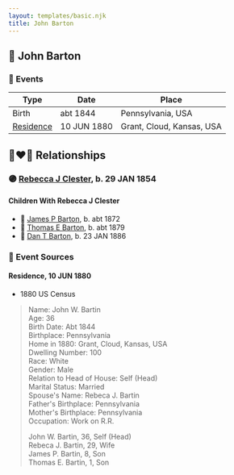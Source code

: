 ```yaml
---
layout: templates/basic.njk
title: John Barton
---
```

## 🔵 John Barton

### 📆 Events

Type | Date | Place
------ | ------ | ------
Birth | abt 1844 | Pennsylvania, USA
[Residence](#event-72d19095-53ba-43df-a689-9ba3a8a2ea6a) | 10 JUN 1880 | Grant, Cloud, Kansas, USA

## 👩‍❤️‍👨 Relationships

### 🟣 [Rebecca J Clester](/people/8/81769008), b. 29 JAN 1854

#### Children With Rebecca J Clester
* 🔵 [James P Barton](/people/6/63115555), b. abt 1872
* 🔵 [Thomas E Barton](/people/1/19666544), b. abt 1879
* 🔵 [Dan T Barton](/people/9/95106328), b. 23 JAN 1886
### 📰 Event Sources

#### <a id="event-72d19095-53ba-43df-a689-9ba3a8a2ea6a"></a> Residence, 10 JUN 1880
* 1880 US Census
>   
  > Name: John W. Bartin  
  > Age: 36  
  > Birth Date: Abt 1844  
  > Birthplace: Pennsylvania  
  > Home in 1880: Grant, Cloud, Kansas, USA  
  > Dwelling Number: 100  
  > Race: White  
  > Gender: Male  
  > Relation to Head of House: Self (Head)  
  > Marital Status: Married  
  > Spouse's Name: Rebeca J. Bartin  
  > Father's Birthplace: Pennsylvania  
  > Mother's Birthplace: Pennsylvania  
  > Occupation: Work on R.R.  
  >   
  > John W. Bartin, 36, Self (Head)  
  > Rebeca J. Bartin, 29, Wife  
  > James P. Bartin, 8, Son  
  > Thomas E. Bartin, 1, Son
